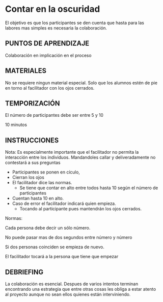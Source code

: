 <link rel="stylesheet" type="text/css" href="estilo.css" media="screen" />

# Contar en la oscuridad

El objetivo es que los participantes se den cuenta que hasta para las labores mas simples es necesaria la colaboración.

## PUNTOS DE APRENDIZAJE

Colaboración en implicación en el proceso

## MATERIALES

No se requiere ningun material especial. Solo que los alumnos estén de pie en torno al facilitador con los ojos cerrados.

## TEMPORIZACIÓN

El número de participantes debe ser entre 5 y 10

10 minutos


## INSTRUCCIONES

Nota: Es especialmente importante que el facilitador no permita la interacción entre los individuos. Mandandoles callar y deliveradamente no contestará a sus preguntas

- Participantes se ponen en cículo,
- Cierran los ojos
- El facilitador dice las normas.
    - Se tiene que contar en alto entre todos hasta 10 según el número de participantes
- Cuentan hasta 10 en alto.
- Caso de error el facilitador indicará quien empieza.
    - Tocando al participante pues mantendrán los ojos cerrados.

Normas:

Cada persona debe decir un sólo número.

No puede pasar mas de dos segundos entre número y número

Si dos personas coinciden se empieza de nuevo.

El facilitador tocará a la persona que tiene que empezar

## DEBRIEFING

La colaboración es esencial. Despues de varios intentos terminan encontrando una estrategia que entre otras cosas les obliga a estar atento al proyecto aunque no sean ellos quienes están interviniendo.
